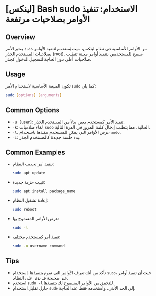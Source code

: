 # [لينكس] Bash sudo الاستخدام: تنفيذ الأوامر بصلاحيات مرتفعة

## Overview
يعتبر الأمر `sudo` من الأوامر الأساسية في نظام لينكس، حيث يُستخدم لتنفيذ الأوامر بصلاحيات المستخدم الجذر (root). يسمح للمستخدمين بتنفيذ أوامر معينة تتطلب صلاحيات أعلى دون الحاجة لتسجيل الدخول كجذر.

## Usage
تكون الصيغة الأساسية لاستخدام الأمر `sudo` كما يلي:

```bash
sudo [options] [arguments]
```

## Common Options
- `-u [user]`: تنفيذ الأمر كمستخدم معين بدلاً من المستخدم الجذر.
- `-k`: إلغاء صلاحيات `sudo` الحالية، مما يتطلب إدخال كلمة المرور في المرة التالية.
- `-l`: عرض الأوامر التي يمكن للمستخدم تنفيذها باستخدام `sudo`.
- `-i`: بدء جلسة جديدة كالمستخدم الجذر.

## Common Examples
- تنفيذ أمر تحديث النظام:
  ```bash
  sudo apt update
  ```

- تثبيت حزمة جديدة:
  ```bash
  sudo apt install package_name
  ```

- إعادة تشغيل النظام:
  ```bash
  sudo reboot
  ```

- عرض الأوامر المسموح بها:
  ```bash
  sudo -l
  ```

- تنفيذ أمر كمستخدم مختلف:
  ```bash
  sudo -u username command
  ```

## Tips
- تأكد من أنك تعرف الأوامر التي تقوم بتنفيذها باستخدام `sudo`، حيث أن تنفيذ أوامر غير صحيحة قد يؤثر على النظام.
- استخدم `sudo -l` للتحقق من الأوامر المسموح لك بتنفيذها.
- حاول تقليل استخدام `sudo` إلى الحد الأدنى، واستخدمه فقط عند الحاجة.
